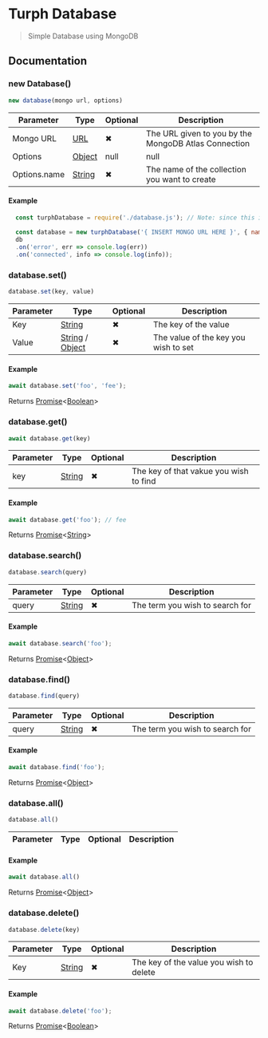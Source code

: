 # Turph Database

> Simple Database using MongoDB

## Documentation

### new Database()

```js
new database(mongo url, options)
```

Parameter | Type | Optional | Description
--- | --- | --- | ---
Mongo URL | [URL](https://developer.mozilla.org/en-US/docs/Learn/Common_questions/What_is_a_URL) | ✖ | The URL given to you by the MongoDB Atlas Connection
Options | [Object](https://developer.mozilla.org/en-US/docs/Web/JavaScript/Reference/Global_Objects/Object) | null | null
Options.name | [String](https://developer.mozilla.org/en-US/docs/Web/JavaScript/Reference/Global_Objects/String) | ✖ | The name of the collection you want to create

#### Example

```js
  const turphDatabase = require('./database.js'); // Note: since this is not a NPM Package you need to make a new file for this called "database.js" if you wish to use this line of code
  
  const database = new turphDatabase('{ INSERT MONGO URL HERE }', { name: 'database' });
  db
  .on('error', err => console.log(err))
  .on('connected', info => console.log(info));
```

### database.set()


```js
database.set(key, value)
```

Parameter | Type | Optional | Description
--- | --- | --- | ---
Key | [String](https://developer.mozilla.org/en-US/docs/Web/JavaScript/Reference/Global_Objects/String) | ✖ | The key of the value
Value | [String](https://developer.mozilla.org/en-US/docs/Web/JavaScript/Reference/Global_Objects/String) / [Object](https://developer.mozilla.org/en-US/docs/Web/JavaScript/Reference/Global_Objects/Object) | ✖ | The value of the key you wish to set

#### Example

```js
await database.set('foo', 'fee');
```

Returns [Promise](https://developer.mozilla.org/en-US/docs/Web/JavaScript/Reference/Global_Objects/Promise)<[Boolean](https://developer.mozilla.org/en-US/docs/Web/JavaScript/Reference/Global_Objects/Boolean)>

### database.get()


```js
await database.get(key)
```

Parameter | Type | Optional | Description
--- | --- | --- | ---
key | [String](https://developer.mozilla.org/en-US/docs/Web/JavaScript/Reference/Global_Objects/String) | ✖ | The key of that vakue you wish to find
 
#### Example

```js
await database.get('foo'); // fee
```

Returns [Promise](https://developer.mozilla.org/en-US/docs/Web/JavaScript/Reference/Global_Objects/Promise)<[String](https://developer.mozilla.org/en-US/docs/Web/JavaScript/Reference/Global_Objects/String)>

### database.search()


```js
database.search(query)
```

Parameter | Type | Optional | Description
--- | --- | --- | ---
query | [String](https://developer.mozilla.org/en-US/docs/Web/JavaScript/Reference/Global_Objects/String) | ✖ | The term you wish to search for

#### Example

```js
await database.search('foo');
```

Returns [Promise](https://developer.mozilla.org/en-US/docs/Web/JavaScript/Reference/Global_Objects/Promise)<[Object](https://developer.mozilla.org/en-US/docs/Web/JavaScript/Reference/Global_Objects/Object)>

### database.find()


```js
database.find(query)
```

Parameter | Type | Optional | Description
--- | --- | --- | ---
query | [String](https://developer.mozilla.org/en-US/docs/Web/JavaScript/Reference/Global_Objects/String) | ✖ | The term you wish to search for

#### Example

```js
await database.find('foo');
```

Returns [Promise](https://developer.mozilla.org/en-US/docs/Web/JavaScript/Reference/Global_Objects/Promise)<[Object](https://developer.mozilla.org/en-US/docs/Web/JavaScript/Reference/Global_Objects/Object)>

### database.all()


```js
database.all()
```

Parameter | Type | Optional | Description
--- | --- | --- | ---

#### Example

```js
await database.all()
```

Returns [Promise](https://developer.mozilla.org/en-US/docs/Web/JavaScript/Reference/Global_Objects/Promise)<[Object](https://developer.mozilla.org/en-US/docs/Web/JavaScript/Reference/Global_Objects/Object)>

### database.delete()


```js
database.delete(key)
```

Parameter | Type | Optional | Description
--- | --- | --- | ---
Key | [String](https://developer.mozilla.org/en-US/docs/Web/JavaScript/Reference/Global_Objects/String) | ✖ | The key of the value you wish to delete

#### Example

```js
await database.delete('foo');
```

Returns [Promise](https://developer.mozilla.org/en-US/docs/Web/JavaScript/Reference/Global_Objects/Promise)<[Boolean](https://developer.mozilla.org/en-US/docs/Web/JavaScript/Reference/Global_Objects/Boolean)>
